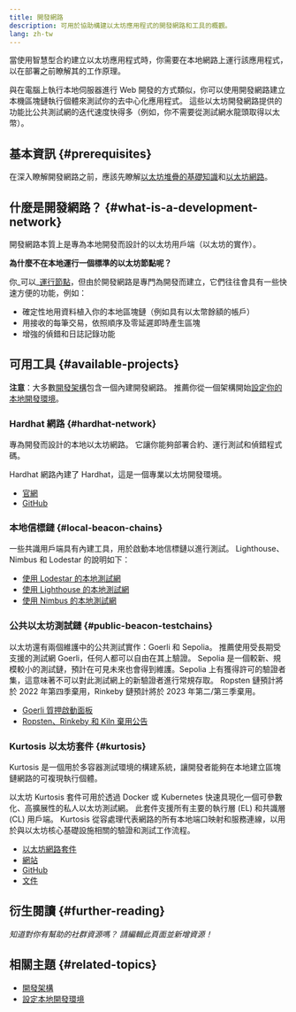 ```yaml
---
title: 開發網路
description: 可用於協助構建以太坊應用程式的開發網路和工具的概觀。
lang: zh-tw
---
```


當使用智慧型合約建立以太坊應用程式時，你需要在本地網路上運行該應用程式，以在部署之前瞭解其的工作原理。

與在電腦上執行本地伺服器進行 Web 開發的方式類似，你可以使用開發網路建立本機區塊鏈執行個體來測試你的去中心化應用程式。 這些以太坊開發網路提供的功能比公共測試網的迭代速度快得多（例如，你不需要從測試網水龍頭取得以太幣）。

## 基本資訊 {#prerequisites}

在深入瞭解開發網路之前，應該先瞭解[以太坊堆疊的基礎知識](/developers/docs/ethereum-stack/)和[以太坊網路](/developers/docs/networks/)。

## 什麼是開發網路？ {#what-is-a-development-network}

開發網路本質上是專為本地開發而設計的以太坊用戶端（以太坊的實作）。

**為什麼不在本地運行一個標準的以太坊節點呢？**

你_可以_[運行節點](/developers/docs/nodes-and-clients/#running-your-own-node)，但由於開發網路是專門為開發而建立，它們往往會具有一些快速方便的功能，例如：

- 確定性地用資料植入你的本地區塊鏈（例如具有以太幣餘額的帳戶）
- 用接收的每筆交易，依照順序及零延遲即時產生區塊
- 增強的偵錯和日誌記錄功能

## 可用工具 {#available-projects}

**注意**：大多數[開發架構](/developers/docs/frameworks/)包含一個內建開發網路。 推薦你從一個架構開始[設定你的本地開發環境](/developers/local-environment/)。

### Hardhat 網路 {#hardhat-network}

專為開發而設計的本地以太坊網路。 它讓你能夠部署合約、運行測試和偵錯程式碼。

Hardhat 網路內建了 Hardhat，這是一個專業以太坊開發環境。

- [官網](https://hardhat.org/)
- [GitHub](https://github.com/nomiclabs/hardhat)

### 本地信標鏈 {#local-beacon-chains}

一些共識用戶端具有內建工具，用於啟動本地信標鏈以進行測試。 Lighthouse、Nimbus 和 Lodestar 的說明如下：

- [使用 Lodestar 的本地測試網](https://chainsafe.github.io/lodestar/contribution/advanced-topics/setting-up-a-testnet#post-merge-local-testnet/)
- [使用 Lighthouse 的本地測試網](https://lighthouse-book.sigmaprime.io/setup.html#local-testnets)
- [使用 Nimbus 的本地測試網](https://github.com/status-im/nimbus-eth1/blob/master/fluffy/docs/local_testnet.md)

### 公共以太坊測試鏈 {#public-beacon-testchains}

以太坊還有兩個維護中的公共測試實作​​：Goerli 和 Sepolia。 推薦使用受長期受支援的測試網 Goerli，任何人都可以自由在其上驗證。 Sepolia 是一個較新、規模較小的測試鏈，預計在可見未來也會得到維護。Sepolia 上有獲得許可的驗證者集，這意味著不可以對此測試網上的新驗證者進行常規存取。 Ropsten 鏈預計將於 2022 年第四季棄用，Rinkeby 鏈預計將於 2023 年第二/第三季棄用。

- [Goerli 質押啟動面板](https://goerli.launchpad.ethereum.org/)
- [Ropsten、Rinkeby 和 Kiln 棄用公告](https://blog.ethereum.org/2022/06/21/testnet-deprecation)

### Kurtosis 以太坊套件 {#kurtosis}

Kurtosis 是一個用於多容器測試環境的構建系統，讓開發者能夠在本地建立區塊鏈網路的可複現執行個體。

以太坊 Kurtosis 套件可用於透過 Docker 或 Kubernetes 快速具現化一個可參數化、高擴展性的私人以太坊測試網。 此套件支援所有主要的執行層 (EL) 和共識層 (CL) 用戶端。 Kurtosis 從容處理代表網路的所有本地端口映射和服務連線，以用於與以太坊核心基礎設施相關的驗證和測試工作流程。

- [以太坊網路套件](https://github.com/kurtosis-tech/ethereum-package)
- [網站](https://www.kurtosis.com/)
- [GitHub](https://github.com/kurtosis-tech/kurtosis)
- [文件](https://docs.kurtosis.com/)

## 衍生閱讀 {#further-reading}

_知道對你有幫助的社群資源嗎？ 請編輯此頁面並新增資源！_

## 相關主題 {#related-topics}

- [開發架構](/developers/docs/frameworks/)
- [設定本地開發環境](/developers/local-environment/)
